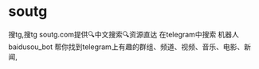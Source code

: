 # soutg
搜tg,搜tg soutg.com提供🔍中文搜索🔍资源直达  在telegram中搜索 机器人 baidusou_bot  帮你找到telegram上有趣的群组、频道、视频、音乐、电影、新闻,
